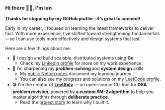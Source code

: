 ### Hi there 🙋🏻, I'm Ian

**Thanks for stopping by my GitHub profile—it’s great to connect!**

Early in my career, I focused on learning the latest frameworks to deliver fast. With more experience, I’ve shifted toward strengthening fundamentals—so I can use tools more effectively and design systems that last.

Here are a few things about me:
- 💼 I design and build scalable, distributed systems using **Go**.
  - Check my [LinkedIn profile](https://linkedin.com/in/eannchen/) for more on my work experience.
- 🌱 I’m sharpening my **problem-solving** and **system design** skills.
  - My [public Notion notes](https://eannc.cc) document my learning journey.
  - You can also see my progress and solutions on my [LeetCode profile](https://leetcode.com/eannchen/).
- 🛠️ I’m the creator of **[LeetSolv](https://github.com/eannchen/leetsolv)** — an open-source CLI tool for **DSA problem revision**, powered by **a custom SM-2 algorithm** to help you master algorithms through **deliberate practice**.
  - Read the [project story](https://github.com/eannchen/leetsolv/blob/main/document/MOTIVATION.md) to learn why I built it.
